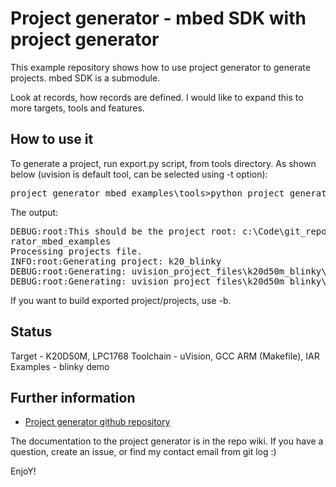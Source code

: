 Project generator - mbed SDK with project generator
=========================

This example repository shows how to use project generator to generate projects. mbed SDK is a submodule.

Look at records, how records are defined. I would like to expand this to more targets, tools and features.

How to use it
------------

To generate a project, run export.py script, from tools directory. As shown below (uvision is default tool, can be selected using -t option):

<pre>
project_generator_mbed_examples\tools>python project_generator/export.py -f records/projects.yaml -p k20_blinky -t uvision
</pre>

The output:
<pre>
DEBUG:root:This should be the project root: c:\Code\git_repo\github\project_gene
rator_mbed_examples
Processing projects file.
INFO:root:Generating project: k20_blinky
DEBUG:root:Generating: uvision_project_files\k20d50m_blinky\k20d50m_blinky.uvproj
DEBUG:root:Generating: uvision_project_files\k20d50m_blinky\k20d50m_blinky.uvopt
</pre>

If you want to build exported project/projects, use -b.

Status
------------

Target - K20D50M, LPC1768
Toolchain - uVision, GCC ARM (Makefile), IAR
Examples - blinky demo

Further information
-------------------------
* [Project generator github repository](https://github.com/0xc0170/project_generator)

The documentation to the project generator is in the repo wiki. If you have a question, create an issue, or find my contact email from git log :)

EnjoY!
